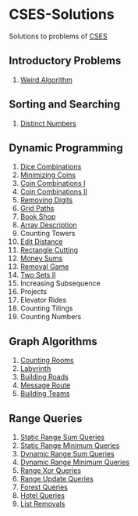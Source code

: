# CSES-Solutions
Solutions to problems of [CSES](https://cses.fi/problemset/list/)

## Introductory Problems
1. [Weird Algorithm](/Introductory%20Problems/weird_algorithm.cpp)

## Sorting and Searching
1. [Distinct Numbers](/Sorting%20and%20Searching/distinct_numbers.cpp)

## Dynamic Programming
1. [Dice Combinations](/Dynamic%20Programming/dice_combination.cpp)
2. [Minimizing Coins](/Dynamic%20Programming/minimizing_coins.cpp)
3. [Coin Combinations I](/Dynamic%20Programming/coin_combinations_I.cpp)
4. [Coin Combinations II](/Dynamic%20Programming/coin_combinations_II.cpp)
5. [Removing Digits](/Dynamic%20Programming/removing_digits.cpp)
6. [Grid Paths](/Dynamic%20Programming/grid_paths.cpp)
7. [Book Shop](/Dynamic%20Programming/book_shop.cpp)
8. [Array Description](/Dynamic%20Programming/array_description.cpp)
9. Counting Towers
10. [Edit Distance](/Dynamic%20Programming/edit_distance.cpp)
11. [Rectangle Cutting](/Dynamic%20Programming/rectangle_cutting.cpp)
12. [Money Sums](/Dynamic%20Programming/money_sums.cpp)
13. [Removal Game](/Dynamic%20Programming/removal_game.cpp)
14. [Two Sets II](/Dynamic%20Programming/two_sets_II.cpp)
15. Increasing Subsequence
16. Projects
17. Elevator Rides
18. Counting Tilings
19. Counting Numbers

## Graph Algorithms
1. [Counting Rooms](/Graph%20Algorithms/counting_rooms.cpp)
2. [Labyrinth](/Graph%20Algorithms/labyrinth.cpp)
3. [Building Roads](/Graph%20Algorithms/building_roads.cpp)
4. [Message Route](/Graph%20Algorithms/message_route.cpp)
5. [Building Teams](/Graph%20Algorithms/building_teams.cpp)

## Range Queries
1. [Static Range Sum Queries](/Range%20Queries/static_range_sum_queries.cpp)
2. [Static Range Minimum Queries](/Range%20Queries/static_range_minimum_queries.cpp)
3. [Dynamic Range Sum Queries](/Range%20Queries/dynamic_range_sum_queries.cpp)
4. [Dynamic Range Minimum Queries](/Range%20Queries/dynamic_range_minimum_queries.cpp)
5. [Range Xor Queries](/Range%20Queries/range_xor__queries.cpp)
6. [Range Update Queries](/Range%20Queries/range_update_queries.cpp)
7. [Forest Queries](/Range%20Queries/forest_queries.cpp)
8. [Hotel Queries](/Range%20Queries/hotel_queries.cpp)
9. [List Removals](/Range%20Queries/list_removals.cpp)
